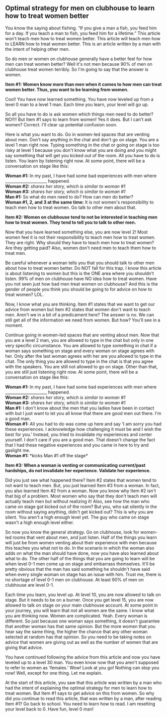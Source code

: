 ## Optimal strategy for men on clubhouse to learn how to treat women better

You know the saying about fishing. “If you give a man a fish, you feed him for a day. If you teach a man to fish, you feed him for a lifetime.” This article won't teach men how to treat women better. This article will teach men how to LEARN how to treat women better. This is an article written by a man with the intent of helping other men.    

So do men or women on clubhouse generally have a better feel for how men can treat women better? Well it's not men because 90% of men on clubhouse treat women terribly. So I'm going to say that the answer is women.

<b>Item #1: Women know more than men when it comes to how men can treat women better. Thus, you want to be learning from women.</b>  

Cool! You have now learned something. You have now leveled up from a level 0 man to a level 1 man. Each time you learn, your level will go up.

So all you have to do is ask women which things men need to do better? NO!!!! But Item #1 says to learn from women! Yes it does. But I can't ask women? Correct. I'll clear up potential confusion soon.

Here is what you want to do. Go in women-led spaces that are venting about men. Don't say anything in the chat and don't go on stage. You are a level 1 man right now. Typing something in the chat or going on stage is too risky at level 1 because you don't know what you are doing and you might say something that will get you kicked out of the room. All you have to do is listen. You learn by listening right now. At some point, there will be a conversation on stage like this:

<b>Woman #1:</b> In my past, I have had some bad experiences with men where _____________________ happened.  
<b>Woman #2:</b> *shares her story, which is similar to woman #1*  
<b>Woman #3:</b> *shares her story, which is similar to woman #1*  
<b>Man #1:</b> So what do men need to do? How can men do better?  
<b>Woman #1, 2, and 3 at the same time:</b> It is not women's responsibility to teach men how to treat women. Go talk to other men about that.  

<b>Item #2: Women on clubhouse tend to not be interested in teaching men how to treat women. They tend to tell you to talk to other men.</b>  

Now that you have learned something else, you are now level 2! Most women feel it is not their responsibility to teach men how to treat women. They are right. Why should they have to teach men how to treat women? Are they getting paid? Also, women don't need men to teach them how to treat men.  

Be careful whenever a woman tells you that you should talk to other men about how to treat women better. Do NOT fall for this trap. I know this article is about listening to women but this is the ONE area where you shouldn't listen. 99% of men on clubhouse have NO idea how to treat women. Have you not seen just how bad men treat women on clubhouse? And this is the gender of people you think you should be going to for advice on how to treat women? LOL.  

Now, I know what you are thinking. Item #1 states that we want to get our advice from women but Item #2 states that women don't want to teach men. Aren't we in a bit of a predicament here? The answer is no. We can still get all of the information we need from women. But how? You'll see in a moment.  

Continue going in women-led spaces that are venting about men. Now that you are a level 2 man, you are allowed to type in the chat but only in one very specific circumstance. You are allowed to type something in chat if a woman says something on stage and every woman on stage agrees with her. Only after the last woman agrees with her are you allowed to type in the chat. The only thing you are allowed to type in the chat is that you agree with the speakers. You are still not allowed to go on stage. Other than that, you are still just listening right now. At some point, there will be a conversation on stage like this:

<b>Woman #1:</b> In my past, I have had some bad experiences with men where _____________________ happened.  
<b>Woman #2:</b> *shares her story, which is similar to woman #1*  
<b>Woman #3:</b> *shares her story, which is similar to woman #1*  
<b>Man #1:</b> I don't know about the men that you ladies have been in contact with but I just want to let you all know that there are good men out there. I'm a good man.   
<b>Woman #1:</b> All you had to do was come up here and say 'I am sorry you had these experiences. I acknowledge how challenging it must be and I wish the best for you.' Instead, you tried to invalidate my experiences and center yourself. I don't care if you are a good man. That doesn't change the fact that I had these negative experiences and you came in here to try and gaslight me.  
<b>Woman #1:</b> \*kicks Man #1 off the stage\*  

<b>Item #3: When a woman is venting or communicating current/past hardships, do not invalidate her experience. Validate her experience.</b>  

Did you just see what happened there? Item #2 states that women tend to not want to teach men. But, you just learned Item #3 from a woman. In fact, you also learned Item #2 from a woman. Now you know why Item #2 isn't that big of a problem. Most women who say that they don't teach men will actually teach men but without realizing it! Also, see how the man who came on stage got kicked out of the room? But you, who sat silently in the room without saying anything, didn't get kicked out? This is why you are silent. You aren't a high enough level yet. The guy who came on stage wasn't a high enough level either.  

So now you know the general strategy. Go on clubhouse, look for women-led rooms that vent about men, and just listen. Half of the things you learn will just be from women venting about their experience with men because this teaches you what not to do. In the scenario in which the woman also adds on what the man should have done, now you have also learned about what to do. The other half of the things that you are going to learn will be when level 0-1 men come up on stage and embarrass themselves. It'll be pretty obvious that the man has said something he shouldn't have said when every single woman on stage has an issue with him. Trust me, there is no shortage of level 0-1 men on clubhouse. At least 90% of men on clubhouse are level 0-1.  

Each time you learn, you level up. At level 10, you are now allowed to talk on stage. But it needs to be on a burner. Once you get level 15, you are now allowed to talk on stage on your main clubhouse account. At some point in your journey, you will learn that not all women are the same. I know what you are thinking now. Women are complicated. Yeah. Every woman is different. So just because one woman says something, it doesn't guarantee that another woman has that same opinion. But the more women that you hear say the same thing, the higher the chance that any other woman selected at random has that opinion. So you need to be taking notes on advice that women are giving out as well as the number of women that are giving that advice.

You have continued following the advice from this article and now you have leveled up to a level 30 man. You even know now that you aren't supposed to refer to women as 'females.' Wow! Look at you go! Nothing can stop you now! Well, except for one thing. Let me explain.  

At the start of this article, you saw that this article was written by a man who had the intent of explaining the optimal strategy for men to learn how to treat women. But Item #1 says to get advice on this from women. So why did you continue to read this article, that was written by a man, after reading Item #1? Go back to school. You need to learn how to read. I am resetting your level back to 0. Have fun, level 0 man!
